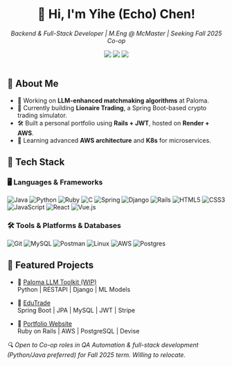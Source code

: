 
<table>
  <tr>
      <h1 align="center">👋 Hi, I'm Yihe (Echo) Chen!</h1>
      <p align="center">
        <i>Backend & Full-Stack Developer | M.Eng @ McMaster | Seeking Fall 2025 Co-op</i>
      </p>  
      <p align="center">
        <a href="mailto:onebox.chen@outlook.com"><img src="https://img.shields.io/badge/email-onebox.chen%40outlook.com-blue?style=flat-square&logo=gmail"></a>
        <a href="https://linkedin.com/in/onebox-chen"><img src="https://img.shields.io/badge/LinkedIn-Connect-blue?style=flat-square&logo=linkedin"></a>
        <a href="https://github.com/Anxile"><img src="https://img.shields.io/github/followers/Anxile?label=GitHub&style=flat-square&logo=github"></a>
      </p>
  </tr>
</table>

## 🚀 About Me

- 🧠 Working on **LLM-enhanced matchmaking algorithms** at Paloma.
- 🔭 Currently building **Lionaire Trading**, a Spring Boot-based crypto trading simulator.
- 🛠️ Built a personal portfolio using **Rails + JWT**, hosted on **Render + AWS**.
- 🌱 Learning advanced **AWS architecture** and **K8s** for microservices.


## 🚀 Tech Stack

### 🖥️ **Languages & Frameworks**
  ![Java](https://img.shields.io/badge/java-%23ED8B00.svg?style=for-the-badge&logo=openjdk&logoColor=white)
  ![Python](https://img.shields.io/badge/python-3670A0?style=for-the-badge&logo=python&logoColor=ffdd54)
  ![Ruby](https://img.shields.io/badge/ruby-%23CC342D.svg?style=for-the-badge&logo=ruby&logoColor=white)
  ![C](https://img.shields.io/badge/c-%2300599C.svg?style=for-the-badge&logo=c&logoColor=white)
  ![Spring](https://img.shields.io/badge/spring-%236DB33F.svg?style=for-the-badge&logo=spring&logoColor=white)
  ![Django](https://img.shields.io/badge/django-%23092E20.svg?style=for-the-badge&logo=django&logoColor=white)
  ![Rails](https://img.shields.io/badge/rails-%23CC0000.svg?style=for-the-badge&logo=ruby-on-rails&logoColor=white)
  ![HTML5](https://img.shields.io/badge/html5-%23E34F26.svg?style=for-the-badge&logo=html5&logoColor=white)
  ![CSS3](https://img.shields.io/badge/css3-%231572B6.svg?style=for-the-badge&logo=css3&logoColor=white)
  ![JavaScript](https://img.shields.io/badge/javascript-%23323330.svg?style=for-the-badge&logo=javascript&logoColor=%23F7DF1E)
  ![React](https://img.shields.io/badge/react-%2320232a.svg?style=for-the-badge&logo=react&logoColor=%2361DAFB)
  ![Vue.js](https://img.shields.io/badge/vuejs-%2335495e.svg?style=for-the-badge&logo=vuedotjs&logoColor=%234FC08D)

### 🛠️ **Tools & Platforms & Databases**
  ![Git](https://img.shields.io/badge/git-%23F05033.svg?style=for-the-badge&logo=git&logoColor=white)
  ![MySQL](https://img.shields.io/badge/mysql-4479A1.svg?style=for-the-badge&logo=mysql&logoColor=white)
  ![Postman](https://img.shields.io/badge/Postman-FF6C37?style=for-the-badge&logo=postman&logoColor=white)
  ![Linux](https://img.shields.io/badge/Linux-FCC624?style=for-the-badge&logo=linux&logoColor=black)
  ![AWS](https://img.shields.io/badge/AWS-%23FF9900.svg?style=for-the-badge&logo=amazon-aws&logoColor=white)
  ![Postgres](https://img.shields.io/badge/postgres-%23316192.svg?style=for-the-badge&logo=postgresql&logoColor=white)

## 🧩 Featured Projects

- 🔗 [Paloma LLM Toolkit (WIP)](https://github.com/Anxile/Paloma_LLM.git)  
  Python | RESTAPI | Django | ML Models
  
- 🔗 [EduTrade](https://github.com/Anxile/lionaire-trading.git)  
  Spring Boot | JPA | MySQL | JWT | Stripe

- 🔗 [Portfolio Website](https://github.com/Anxile/myPortfolio.git)  
  Ruby on Rails | AWS | PostgreSQL | Devise


<i>🔍 Open to Co-op roles in QA Automation & full-stack development (Python/Java preferred) for Fall 2025 term. Willing to relocate.</i>
